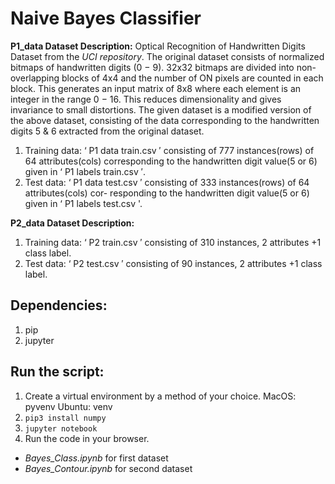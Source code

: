 # Naive Bayes Classifier

**P1_data Dataset Description:** Optical Recognition of Handwritten Digits Dataset from the *UCI repository*. The original dataset consists of normalized bitmaps of handwritten digits (0 − 9). 32x32 bitmaps are divided into non-overlapping blocks of 4x4 and the number of ON pixels are counted in each block. This generates an input matrix of 8x8 where each element is an integer in the range 0 − 16. This reduces dimensionality and gives invariance to small distortions.
The given dataset is a modified version of the above dataset, consisting of the data corresponding to the handwritten digits 5 & 6 extracted from the original dataset.
1. Training data: ‘ P1 data train.csv ′ consisting of 777 instances(rows) of 64 attributes(cols) corresponding to the handwritten digit value(5 or 6) given in ‘ P1 labels train.csv ′.
2. Test data: ‘ P1 data test.csv ′ consisting of 333 instances(rows) of 64 attributes(cols) cor- responding to the handwritten digit value(5 or 6) given in ‘ P1 labels test.csv '.

**P2_data Dataset Description:** 
1. Training data: ‘ P2 train.csv ′ consisting of 310 instances, 2 attributes +1 class label. 
2. Test data: ‘ P2 test.csv ′ consisting of 90 instances, 2 attributes +1 class label.

## Dependencies:

1. pip
2. jupyter

## Run the script:

1. Create a virtual environment by a method of your choice.
MacOS: pyvenv
Ubuntu: venv
2. `pip3 install numpy`
3. `jupyter notebook`
4. Run the code in your browser.
  * *Bayes_Class.ipynb* for first dataset
  * *Bayes_Contour.ipynb* for second dataset